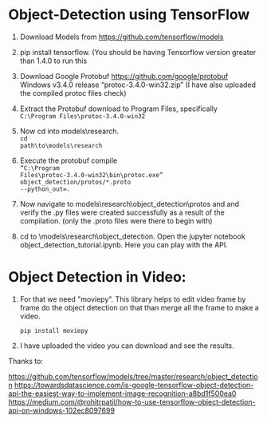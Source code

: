 # Object-Detection using TensorFlow

1. Download Models from https://github.com/tensorflow/models

2. pip install tensorflow. (You should be having Tensorflow version greater than 1.4.0 to run this
  
3. Download Google Protobuf https://github.com/google/protobuf Windows v3.4.0 release “protoc-3.4.0-win32.zip”
  (I have also uploaded the compiled protoc files check)

4. Extract the Protobuf download to Program Files, specifically
   <br><code>C:\Program Files\protoc-3.4.0-win32</code>

5. Now cd into models\research.
   <br><code>cd path\to\models\research</code>  
   
6. Execute the protobuf compile
   <br><code>“C:\Program Files\protoc-3.4.0-win32\bin\protoc.exe” object_detection/protos/*.proto --python_out=.</code>
   
7. Now navigate to models\research\object_detection\protos and and verify the .py files were created successfully as a result of the compilation. (only the .proto files were there to begin with)

8. cd to \models\research\object_detection. Open the jupyter notebook object_detection_tutorial.ipynb. Here you can play with the API.

# Object Detection in Video:

1. For that we need "moviepy". 
   This library helps to edit video frame by frame do the object detection on that than merge all the frame to make a video.
  
   <code>pip install moviepy</code>

2. I have uploaded the video you can download and see the results.

Thanks to: 

https://github.com/tensorflow/models/tree/master/research/object_detection
https://towardsdatascience.com/is-google-tensorflow-object-detection-api-the-easiest-way-to-implement-image-recognition-a8bd1f500ea0
https://medium.com/@rohitrpatil/how-to-use-tensorflow-object-detection-api-on-windows-102ec8097699
